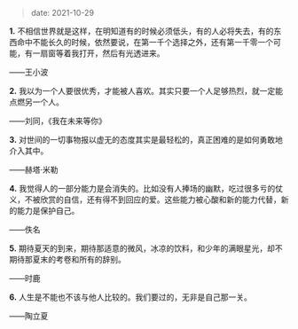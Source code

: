
>date: 2021-10-29


**1.** 不相信世界就是这样，在明知道有的时候必须低头，有的人必将失去，有的东西命中不能长久的时候，依然要说，在第一千个选择之外，还有第一千零一个可能，有一扇窗等着我打开，然后有光透进来。

——王小波

**2.** 我以为一个人要很优秀，才能被人喜欢。其实只要一个人足够热烈，就一定能点燃另一个人。

——刘同，《我在未来等你》

**3.** 对世间的一切事物报以虚无的态度其实是最轻松的，真正困难的是如何勇敢地介入其中。

——赫塔·米勒

**4.** 我觉得人的一部分能力是会消失的。比如没有人捧场的幽默，吃过很多亏的仗义，不被欣赏的自信，还有得不到回应的爱。这些能力被心酸和新的能力代替，新的能力是保护自己。

——佚名

**5.** 期待夏天的到来，期待那适意的微风，冰凉的饮料，和少年的满眼星光，却不期待那夏末的考卷和所有的辞别。

——时鹿

**6.** 人生是不能也不该与他人比较的。我们要过的，无非是自己那一关。

——陶立夏

